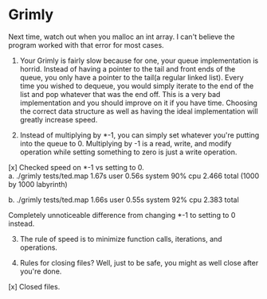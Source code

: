 # Grimly

Next time, watch out when you malloc an int array. I can't believe the program worked with that error for most cases.

1. Your Grimly is fairly slow because for one, your queue implementation is horrid. Instead of having a pointer to the tail and front ends of the queue, you only have a pointer to the tail(a regular linked list). Every time you wished to dequeue, you would simply iterate to the end of the list and pop whatever that was the end off. This is a very bad implementation and you should improve on it if you have time. Choosing the correct data structure as well as having the ideal implementation will greatly increase speed. 

2. Instead of multiplying by *-1, you can simply set whatever you're putting into the queue to 0. Multiplying by -1 is a read, write, and modify operation while setting something to zero is just a write operation. 

[x] Checked speed on *-1 vs setting to 0.  
a. ./grimly tests/ted.map  1.67s user 0.56s system 90% cpu 2.466 total (1000 by 1000 labyrinth)

b. ./grimly tests/ted.map  1.66s user 0.55s system 92% cpu 2.383 total

Completely unnoticeable difference from changing *-1 to setting to 0 instead.

3. The rule of speed is to minimize function calls, iterations, and operations. 

4. Rules for closing files? Well, just to be safe, you might as well close after you're done. 

[x] Closed files.
